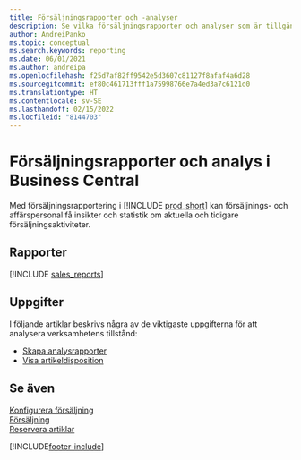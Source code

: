 ```yaml
---
title: Försäljningsrapporter och -analyser
description: Se vilka försäljningsrapporter och analyser som är tillgängliga i standardversionen av Business Central så att du kan hålla reda på din verksamhet.
author: AndreiPanko
ms.topic: conceptual
ms.search.keywords: reporting
ms.date: 06/01/2021
ms.author: andreipa
ms.openlocfilehash: f25d7af82ff9542e5d3607c81127f8afaf4a6d28
ms.sourcegitcommit: ef80c461713fff1a75998766e7a4ed3a7c6121d0
ms.translationtype: HT
ms.contentlocale: sv-SE
ms.lasthandoff: 02/15/2022
ms.locfileid: "8144703"
---
```

# <a name="sales-reports-and-analytics-in-business-central"></a>Försäljningsrapporter och analys i Business Central

Med försäljningsrapportering i [!INCLUDE [prod_short](includes/prod_short.md)] kan försäljnings- och affärspersonal få insikter och statistik om aktuella och tidigare försäljningsaktiviteter.  

## <a name="reports"></a>Rapporter
[!INCLUDE [sales_reports](includes/sales-reports-include.md)]

## <a name="tasks"></a>Uppgifter

I följande artiklar beskrivs några av de viktigaste uppgifterna för att analysera verksamhetens tillstånd:

* [Skapa analysrapporter](bi-how-create-analysis-views-reports.md)  
* [Visa artikeldisposition](inventory-how-availability-overview.md)


## <a name="see-also"></a>Se även

[Konfigurera försäljning](sales-setup-sales.md)  
[Försäljning](sales-manage-sales.md)  
[Reservera artiklar](inventory-how-to-reserve-items.md)

[!INCLUDE[footer-include](includes/footer-banner.md)]
